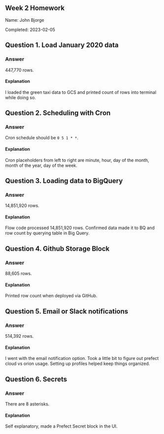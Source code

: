 ## Week 2 Homework

Name: John Bjorge

Completed: 2023-02-05

## Question 1. Load January 2020 data

### Answer

447,770 rows.

#### Explanation

I loaded the green taxi data to GCS and printed count of rows into terminal while doing so.

## Question 2. Scheduling with Cron

### Answer

Cron schedule should be `0 5 1 * *`. 

#### Explanation

Cron placeholders from left to right are minute, hour, day of the month, month of the year, day of the week.

## Question 3. Loading data to BigQuery 

### Answer

14,851,920 rows.

#### Explanation

Flow code processed 14,851,920 rows. Confirmed data made it to BQ and row count by querying table in Big Query.

## Question 4. Github Storage Block

### Answer

88,605 rows.

#### Explanation

Printed row count when deployed via GitHub.

## Question 5. Email or Slack notifications

### Answer

514,392 rows. 

#### Explanation

I went with the email notification option. Took a little bit to figure out prefect cloud vs orion usage. Setting up profiles helped keep things organized.

## Question 6. Secrets

### Answer

There are 8 asterisks.

#### Explanation

Self explanatory, made a Prefect Secret block in the UI.
